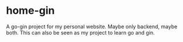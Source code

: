 # home-gin
A go-gin project for my personal website. Maybe only backend, maybe both.
This can also be seen as my project to learn go and gin.
